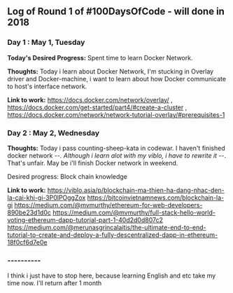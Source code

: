 ## Log of Round 1 of #100DaysOfCode - will done in 2018

### Day 1 : May 1, Tuesday

**Today's Desired Progress:** Spent time to learn Docker Network.

**Thoughts:** Today i learn about Docker Network, I'm stucking in Overlay driver and Docker-machine, i want to learn about how Docker communicate to host's interface network.

**Link to work:** https://docs.docker.com/network/overlay/ ,  https://docs.docker.com/get-started/part4/#create-a-cluster , https://docs.docker.com/network/network-tutorial-overlay/#prerequisites-1

### Day 2 : May 2, Wednesday

**Thoughts:** Today i pass counting-sheep-kata in codewar. I haven't finished docker network -_-. Although i learn alot with my viblo, i have to rewrite it -_-. That's unfair. May be i'll finish Docker network in weekend.

Desired progress: Block chain knowledge

**Link to work:** https://viblo.asia/p/blockchain-ma-thien-ha-dang-nhac-den-la-cai-khi-gi-3P0lPOggZox
https://bitcoinvietnamnews.com/blockchain-la-gi
https://medium.com/@mvmurthy/ethereum-for-web-developers-890be23d1d0c
https://medium.com/@mvmurthy/full-stack-hello-world-voting-ethereum-dapp-tutorial-part-1-40d2d0d807c2
https://medium.com/@merunasgrincalaitis/the-ultimate-end-to-end-tutorial-to-create-and-deploy-a-fully-descentralized-dapp-in-ethereum-18f0cf6d7e0e



### ----------
I think i just have to stop here, because learning English and etc take my time now. I'll return after 1 month
